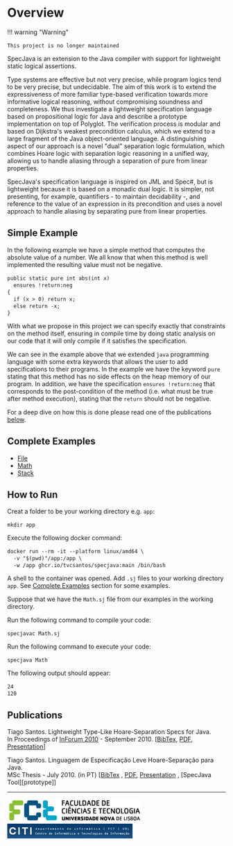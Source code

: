 # Overview

!!! warning "Warning"

    This project is no longer maintained

SpecJava is an extension to the Java compiler with support for lightweight
static logical assertions.

Type systems are effective but not very precise, while program logics tend to be
very precise, but undecidable. The aim of this work is to extend the
expressiveness of more familiar type-based verification towards more informative
logical reasoning, without compromising soundness and completeness. We thus
investigate a lightweight specification language based on propositional logic
for Java and describe a prototype implementation on top of Polyglot. The
verification process is modular and based on Dijkstra's weakest precondition
calculus, which we extend to a large fragment of the Java object-oriented
language. A distinguishing aspect of our approach is a novel "dual" separation
logic formulation, which combines Hoare logic with separation logic reasoning in
a unified way, allowing us to handle aliasing through a separation of pure from
linear properties.

SpecJava's specification language is inspired on JML and Spec#, but is
lightweight because it is based on a monadic dual logic. It is simpler, not
presenting, for example, quantifiers - to maintain decidability -, and reference
to the value of an expression in its precondition and uses a novel approach to
handle aliasing by separating pure from linear properties.

## Simple Example

In the following example we have a simple method that computes the absolute
value of a number. We all know that when this method is well implemented the
resulting value must not be negative.

<pre><code class="language-specjava">public static pure int abs(int x)
  ensures !return:neg 
{
  if (x > 0) return x;
  else return -x;
}</code></pre>

With what we propose in this project we can specify exactly that constraints on
the method itself, ensuring in compile time by doing static analysis on our code
that it will only compile if it satisfies the specification.

We can see in the example above that we extended `java` programming language
with some extra keywords that allows the user to add specifications to their
programs. In the example we have the keyword `pure` stating that this method has
no side effects on the heap memory of our program. In addition, we have the
specification `ensures !return:neg` that corresponds to the post-condition of
the method (i.e. what must be true after method execution), stating that the
`return` should not be negative.

For a deep dive on how this is done please read one of the publications
[below](#publications).

## Complete Examples

- [File](examples/File.sj)
- [Math](examples/Math.sj)
- [Stack](examples/Stack.sj)

## How to Run

Creat a folder to be your working directory e.g. `app`:

```shell
mkdir app
```

Execute the following docker command:

```shell
docker run --rm -it --platform linux/amd64 \
  -v "$(pwd)"/app:/app \
  -w /app ghcr.io/tvcsantos/specjava:main /bin/bash
```

A shell to the container was opened. Add `.sj` files to your working directory
`app`. See [Complete Examples](#complete-examples) section for some examples.

Suppose that we have the `Math.sj` file from our examples in the working
directory.

Run the following command to compile your code:

```shell
specjavac Math.sj
```

Run the following command to execute your code:

```shell
specjava Math
```

The following output should appear:

```shell
24
120
```

## Publications

Tiago Santos. Lightweight Type-Like Hoare-Separation Specs for Java.<br>
In Proceedings of [InForum 2010][inforum-2010] - September 2010.
[[BibTex][lhssj10-bib], [PDF][lhssj10-paper],
[Presentation][lhssj10-presentation]]

Tiago Santos. Linguagem de Especificação Leve Hoare-Separação para Java.<br>
MSc Thesis - July 2010. (in PT) [[BibTex][ts-msc-thesis-bib]
, [PDF][ts-msc-thesis-document], [Presentation][ts-msc-thesis-presentation]
, [SpecJava Tool][prototype]]

---

<img src="img/fctunl.png" alt="FCT">
<img src="img/citi.jpeg" alt="CITI">

[inforum-2010]: http://inforum.org.pt/INForum2010
[lhssj10-bib]: bibtex/LHSSJ10Bib.txt
[lhssj10-paper]: pdf/LHSSJ10.pdf
[lhssj10-presentation]: pdf/softpt2010-presentation.pdf
[ts-msc-thesis-bib]: bibtex/TS-MSc-thesisBib.txt
[ts-msc-thesis-document]: pdf/TS-MSc-thesis.pdf
[ts-msc-thesis-presentation]: pdf/TS-MSc-thesisPres.pdf
